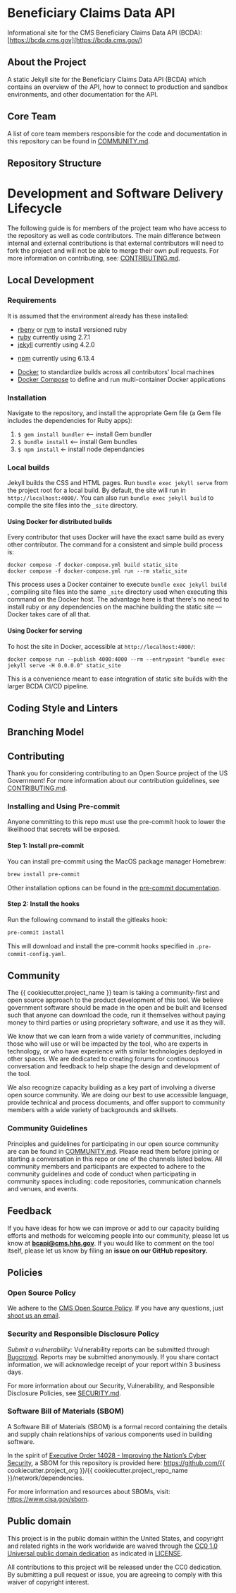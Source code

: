 # Beneficiary Claims Data API

Informational site for the CMS Beneficiary Claims Data API (BCDA): [https://bcda.cms.gov](https://bcda.cms.gov/)

## About the Project

A static Jekyll site for the Beneficiary Claims Data API (BCDA) which contains an overview of the API, how to connect to production and sandbox environments, and other documentation for the API.

## Core Team

A list of core team members responsible for the code and documentation in this repository can be found in [COMMUNITY.md](COMMUNITY.md).

## Repository Structure

<!-- TODO - Add the repo's structure -->


# Development and Software Delivery Lifecycle

The following guide is for members of the project team who have access to the repository as well as code contributors. The main difference between internal and external contributions is that external contributors will need to fork the project and will not be able to merge their own pull requests. For more information on contributing, see: [CONTRIBUTING.md](./CONTRIBUTING.md).

## Local Development

### Requirements

It is assumed that the environment already has these installed:

- [rbenv](https://github.com/rbenv/rbenv) or [rvm](https://rvm.io/) to install versioned ruby
- [ruby](https://www.ruby-lang.org/en/) currently using 2.7.1
- [jekyll](https://jekyllrb.com/) currently using 4.2.0

* [npm](https://www.npmjs.com/) currently using 6.13.4

- [Docker](https://docs.docker.com/install/) to standardize builds across all contributors' local machines
- [Docker Compose](https://docs.docker.com/compose/install/) to define and run multi-container Docker applications

### Installation

Navigate to the repository, and install the appropriate Gem file (a Gem file includes the dependencies for Ruby apps):

1. `$ gem install bundler` <— install Gem bundler
2. `$ bundle install` <— install Gem bundles
3. `$ npm install` <- install node dependancies

### Local builds

Jekyll builds the CSS and HTML pages. Run `bundle exec jekyll serve` from the project root for a local build. By default, the site will run in `http://localhost:4000/`. You can also run `bundle exec jekyll build` to compile the site files into the `_site` directory.

#### Using Docker for distributed builds

Every contributor that uses Docker will have the exact same build as every other contributor. The command for a consistent and simple build process is:

```
docker compose -f docker-compose.yml build static_site
docker compose -f docker-compose.yml run --rm static_site
```

This process uses a Docker container to execute `bundle exec jekyll build` , compiling site files into the same `_site` directory used when executing this command on the Docker host. The advantage here is that there's no need to install ruby or any dependencies on the machine building the static site — Docker takes care of all that.

#### Using Docker for serving

To host the site in Docker, accessible at `http://localhost:4000/`:

```
docker compose run --publish 4000:4000 --rm --entrypoint "bundle exec jekyll serve -H 0.0.0.0" static_site
```

This is a convenience meant to ease integration of static site builds with the larger BCDA CI/CD pipeline.

## Coding Style and Linters

<!-- TODO - Add the repo's linting and code style guidelines -->

## Branching Model

<!--- TODO - Add the repo's branching model -->

## Contributing

Thank you for considering contributing to an Open Source project of the US Government! For more information about our contribution guidelines, see [CONTRIBUTING.md](CONTRIBUTING.md).

### Installing and Using Pre-commit

Anyone committing to this repo must use the pre-commit hook to lower the likelihood that secrets will be exposed.

#### Step 1: Install pre-commit

You can install pre-commit using the MacOS package manager Homebrew:

```sh
brew install pre-commit
```

Other installation options can be found in the [pre-commit documentation](https://pre-commit.com/#install).

#### Step 2: Install the hooks

Run the following command to install the gitleaks hook:

```sh
pre-commit install
```

This will download and install the pre-commit hooks specified in `.pre-commit-config.yaml`.

## Community

The {{ cookiecutter.project_name }} team is taking a community-first and open source approach to the product development of this tool. We believe government software should be made in the open and be built and licensed such that anyone can download the code, run it themselves without paying money to third parties or using proprietary software, and use it as they will.

We know that we can learn from a wide variety of communities, including those who will use or will be impacted by the tool, who are experts in technology, or who have experience with similar technologies deployed in other spaces. We are dedicated to creating forums for continuous conversation and feedback to help shape the design and development of the tool.

We also recognize capacity building as a key part of involving a diverse open source community. We are doing our best to use accessible language, provide technical and process documents, and offer support to community members with a wide variety of backgrounds and skillsets.

### Community Guidelines

Principles and guidelines for participating in our open source community are can be found in [COMMUNITY.md](COMMUNITY.md). Please read them before joining or starting a conversation in this repo or one of the channels listed below. All community members and participants are expected to adhere to the community guidelines and code of conduct when participating in community spaces including: code repositories, communication channels and venues, and events.

## Feedback

If you have ideas for how we can improve or add to our capacity building efforts and methods for welcoming people into our community, please let us know at **bcapi@cms.hhs.gov**. If you would like to comment on the tool itself, please let us know by filing an **issue on our GitHub repository.**

## Policies

### Open Source Policy

We adhere to the [CMS Open Source
Policy](https://github.com/CMSGov/cms-open-source-policy). If you have any
questions, just [shoot us an email](mailto:opensource@cms.hhs.gov).

### Security and Responsible Disclosure Policy

_Submit a vulnerability:_ Vulnerability reports can be submitted through [Bugcrowd](https://bugcrowd.com/cms-vdp). Reports may be submitted anonymously. If you share contact information, we will acknowledge receipt of your report within 3 business days.

For more information about our Security, Vulnerability, and Responsible Disclosure Policies, see [SECURITY.md](SECURITY.md).

### Software Bill of Materials (SBOM)

A Software Bill of Materials (SBOM) is a formal record containing the details and supply chain relationships of various components used in building software.

In the spirit of [Executive Order 14028 - Improving the Nation’s Cyber Security](https://www.gsa.gov/technology/it-contract-vehicles-and-purchasing-programs/information-technology-category/it-security/executive-order-14028), a SBOM for this repository is provided here: https://github.com/{{ cookiecutter.project_org }}/{{ cookiecutter.project_repo_name }}/network/dependencies.

For more information and resources about SBOMs, visit: https://www.cisa.gov/sbom.

## Public domain

This project is in the public domain within the United States, and copyright and related rights in the work worldwide are waived through the [CC0 1.0 Universal public domain dedication](https://creativecommons.org/publicdomain/zero/1.0/) as indicated in [LICENSE](LICENSE).

All contributions to this project will be released under the CC0 dedication. By submitting a pull request or issue, you are agreeing to comply with this waiver of copyright interest.